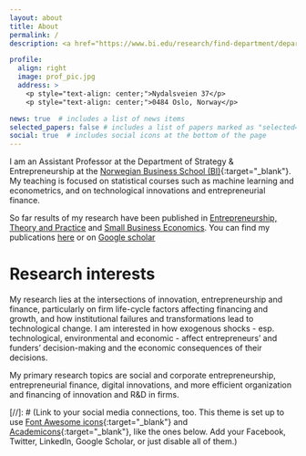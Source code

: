 ```yaml
---
layout: about
title: About
permalink: /
description: <a href="https://www.bi.edu/research/find-department/department-for-strategy-and-entrepreneurship/" target="_blank">Department of Strategy and Entrepreneurship</a> • <a href="https://www.bi.edu/">BI Norwegian Business School</a> •  <a href="mailto:Ed.saiedi@bi.no">ed.saiedi@bi.no</a>

profile:
  align: right
  image: prof_pic.jpg
  address: >
    <p style="text-align: center;">Nydalsveien 37</p>
    <p style="text-align: center;">0484 Oslo, Norway</p>

news: true  # includes a list of news items
selected_papers: false # includes a list of papers marked as "selected={true}"
social: true  # includes social icons at the bottom of the page
---
```


I am an Assistant Professor at the Department of Strategy & Entrepreneurship at the [Norwegian Business School (BI)](https://www.bi.edu/){:target="\_blank"}. My teaching is focused on statistical courses such as machine learning and econometrics, and on technological innovations and entrepreneurial finance.

So far results of my research have been published in [Entrepreneurship, Theory and Practice](https://doi.org/10.1177/1042258720958020) and [Small Business Economics](https://doi.org/10.1007/s11187-019-00309-8). You can find my publications [here](/al-folio/publications/) or on [Google scholar](https://scholar.google.com/citations?user=Pn3NdMgAAAAJ&hl=en)

# Research interests
My research lies at the intersections of innovation, entrepreneurship and finance, particularly on firm life-cycle factors affecting financing and growth, and how institutional failures and transformations lead to technological change. I am interested in how exogenous shocks - esp. technological, environmental and economic - affect entrepreneurs’ and funders’ decision-making and the economic consequences of their decisions.

My primary research topics are social and corporate entrepreneurship, entrepreneurial finance, digital innovations, and more efficient organization and financing of innovation and R&D in firms.

[//]: # (Link to your social media connections, too. This theme is set up to use [Font Awesome icons](http://fortawesome.github.io/Font-Awesome/){:target="\_blank"} and [Academicons](https://jpswalsh.github.io/academicons/){:target="\_blank"}, like the ones below. Add your Facebook, Twitter, LinkedIn, Google Scholar, or just disable all of them.) 